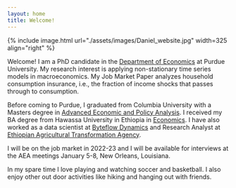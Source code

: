 ```yaml
---
layout: home
title: Welcome!
---
```


{% include image.html url="./assets/images/Daniel_website.jpg" width=325 align="right" %}

Welcome! I am a PhD candidate in the [Department of Economics](https://krannert.purdue.edu/academics/Economics/) at Purdue University. My research interest is applying non-stationary time series models in macroeconomics. My Job Market Paper analyzes household consumption insurance, i.e., the fraction of income shocks that passes through to consumption. <!-- You can find abstracts, working papers, and a list of works in progress on my [research]({{site.baseurl}}/research/) page. --> 

Before coming to Purdue, I graduated from Columbia University with a Masters degree in [Advanced Economic and Policy Analysis](https://www.columbia.edu/). I received my BA degree from Hawassa University in Ethiopia in [Economics](https://www.hu.edu.et/). I have also worked as a data scientist at [Byteflow Dynamics](https://www.byteflows.com/) and Research Analyst at [Ethiopian Agricultural Transformation Agency](https://www.ata.gov.et/). 

I will be on the job market in 2022-23 and I will be available for interviews at the AEA meetings January 5-8, New Orleans, Louisiana.

In my spare time I love playing and watching soccer and basketball. I also enjoy other out door activities like hiking and hanging out with friends. 
